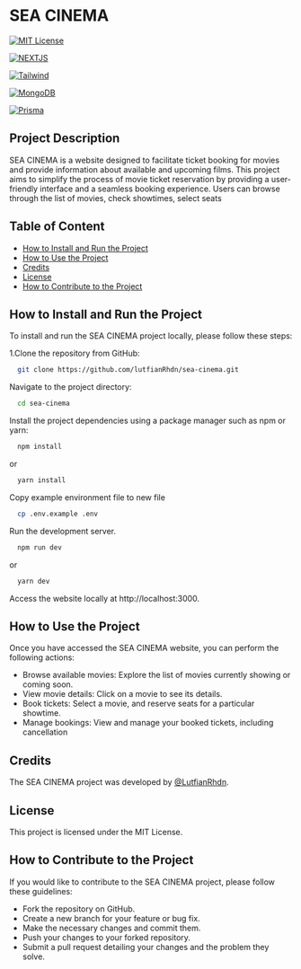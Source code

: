 
# SEA CINEMA

[![MIT License](https://img.shields.io/badge/License-MIT-blue.svg)](https://choosealicense.com/licenses/mit/)

[![NEXTJS](https://img.shields.io/badge/Next.js-13-green.svg)](https://nextjs.org/)

[![Tailwind](https://img.shields.io/badge/Tailwind-lastest-green.svg)](https://tailwindcss.com/)

[![MongoDB](https://img.shields.io/badge/MongoDB-lastest-green.svg)](https://www.mongodb.com/)

[![Prisma](https://img.shields.io/badge/Prisma-lastest-green.svg)](https://www.prisma.io/)

## Project Description
SEA CINEMA is a website designed to facilitate ticket booking for movies and provide information about available and upcoming films. This project aims to simplify the process of movie ticket reservation by providing a user-friendly interface and a seamless booking experience. Users can browse through the list of movies, check showtimes, select seats
## Table of Content

 - [How to Install and Run the Project](#How-to-Install-and-Run-the-Project)
 - [How to Use the Project](#How-to-Use-the-Project)
 - [Credits](#Credits)
 - [License](#license)
- [How to Contribute to the Project](#How-to-Contribute-to-the-Project)


    
    
    
    
    
    

## How to Install and Run the Project
To install and run the SEA CINEMA project locally, please follow these steps:

 1.Clone the repository from GitHub:    
```bash
  git clone https://github.com/lutfianRhdn/sea-cinema.git
```

Navigate to the project directory:
```bash
  cd sea-cinema
```
Install the project dependencies using a package manager such as npm or yarn:
```bash
  npm install
```
or
```bash
  yarn install
```
Copy example environment file to new file
```bash
  cp .env.example .env
```

Run the development server.
```bash
  npm run dev
```
or
```bash
  yarn dev
```
Access the website locally at http://localhost:3000.

## How to Use the Project

Once you have accessed the SEA CINEMA website, you can perform the following actions:
- Browse available movies: Explore the list of movies currently showing or coming soon.
- View movie details: Click on a movie to see its details.
- Book tickets: Select a movie, and reserve seats for a particular showtime.
- Manage bookings: View and manage your booked tickets, including cancellation 
## Credits


The SEA CINEMA project was developed by  [@LutfianRhdn](https://www.github.com/LutfianRhdn).
## License

This project is licensed under the MIT License.

## How to Contribute to the Project

If you would like to contribute to the SEA CINEMA project, please follow these guidelines:

- Fork the repository on GitHub.
- Create a new branch for your feature or bug fix.
- Make the necessary changes and commit them.
- Push your changes to your forked repository.
- Submit a pull request detailing your changes and the problem they solve.